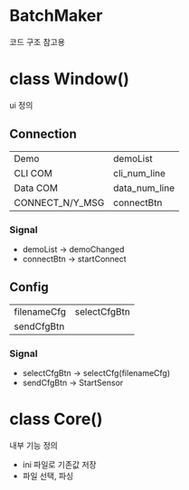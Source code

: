 # BatchMaker
코드 구조 참고용

# class Window()
ui 정의
## Connection
| | |
| --- | --- |
| Demo | demoList |
| CLI COM | cli_num_line |
| Data COM | data_num_line |
| CONNECT_N/Y_MSG | connectBtn |

### Signal
* demoList -> demoChanged
* connectBtn -> startConnect

## Config
| | |
| --- | --- |
| filenameCfg | selectCfgBtn |
| sendCfgBtn | |

### Signal
* selectCfgBtn -> selectCfg(filenameCfg)
* sendCfgBtn -> StartSensor

# class Core()
내부 기능 정의
* ini 파일로 기존값 저장
* 파일 선택, 파싱